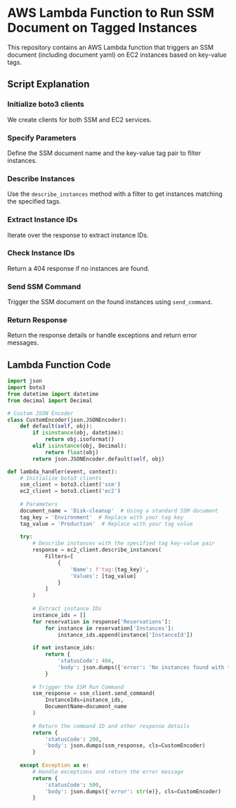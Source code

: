 # AWS Lambda Function to Run SSM Document on Tagged Instances

This repository contains an AWS Lambda function that triggers an SSM document (including document yaml) on EC2 instances based on key-value tags.

## Script Explanation

### Initialize boto3 clients
We create clients for both SSM and EC2 services.

### Specify Parameters
Define the SSM document name and the key-value tag pair to filter instances.

### Describe Instances
Use the `describe_instances` method with a filter to get instances matching the specified tags.

### Extract Instance IDs
Iterate over the response to extract instance IDs.

### Check Instance IDs
Return a 404 response if no instances are found.

### Send SSM Command
Trigger the SSM document on the found instances using `send_command`.

### Return Response
Return the response details or handle exceptions and return error messages.

## Lambda Function Code

```python
import json
import boto3
from datetime import datetime
from decimal import Decimal

# Custom JSON Encoder
class CustomEncoder(json.JSONEncoder):
    def default(self, obj):
        if isinstance(obj, datetime):
            return obj.isoformat()
        elif isinstance(obj, Decimal):
            return float(obj)
        return json.JSONEncoder.default(self, obj)

def lambda_handler(event, context):
    # Initialize boto3 clients
    ssm_client = boto3.client('ssm')
    ec2_client = boto3.client('ec2')
    
    # Parameters
    document_name = 'Disk-cleanup'  # Using a standard SSM document
    tag_key = 'Environment'  # Replace with your tag key
    tag_value = 'Production'  # Replace with your tag value
    
    try:
        # Describe instances with the specified tag key-value pair
        response = ec2_client.describe_instances(
            Filters=[
                {
                    'Name': f'tag:{tag_key}',
                    'Values': [tag_value]
                }
            ]
        )
        
        # Extract instance IDs
        instance_ids = []
        for reservation in response['Reservations']:
            for instance in reservation['Instances']:
                instance_ids.append(instance['InstanceId'])
        
        if not instance_ids:
            return {
                'statusCode': 404,
                'body': json.dumps({'error': 'No instances found with the specified tags'}, cls=CustomEncoder)
            }
        
        # Trigger the SSM Run Command
        ssm_response = ssm_client.send_command(
            InstanceIds=instance_ids,
            DocumentName=document_name
        )
        
        # Return the command ID and other response details
        return {
            'statusCode': 200,
            'body': json.dumps(ssm_response, cls=CustomEncoder)
        }
    
    except Exception as e:
        # Handle exceptions and return the error message
        return {
            'statusCode': 500,
            'body': json.dumps({'error': str(e)}, cls=CustomEncoder)
        }
